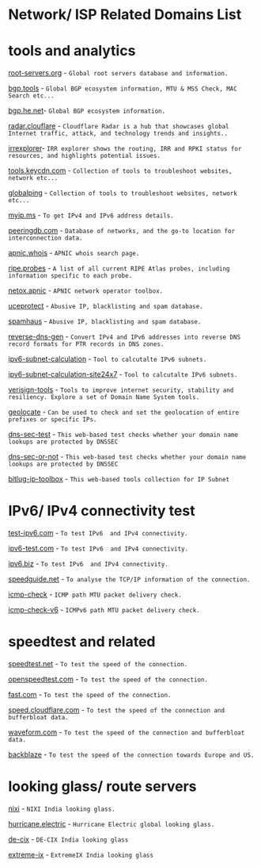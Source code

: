 # Network/ ISP Related Domains List

# tools and analytics
[root-servers.org](https://root-servers.org/) - ```Global root servers database and information.```

[bgp.tools](https://bgp.tools/) - ```Global BGP ecosystem information, MTU & MSS Check, MAC Search etc...```

[bgp.he.net](https://bgp.he.net/)- ```Global BGP ecosystem information.```

[radar.clouflare](https://radar.cloudflare.com/) - ```Cloudflare Radar is a hub that showcases global Internet traffic, attack, and technology trends and insights..```

[irrexplorer](https://irrexplorer.nlnog.net/)- ```IRR explorer shows the routing, IRR and RPKI status for resources, and highlights potential issues.```

[tools.keycdn.com](https://tools.keycdn.com/) - ```Collection of tools to troubleshoot websites, network etc...```

[globalping](https://www.jsdelivr.com/globalping) - ```Collection of tools to troubleshoot websites, network etc...```

[myip.ms](https://myip.ms) - ```To get IPv4 and IPv6 address details.```

[peeringdb.com](https://www.peeringdb.com/) - ```Database of networks, and the go-to location for interconnection data.```

[apnic.whois](https://wq.apnic.net//static/search.html) - ```APNIC whois search page.```

[ripe.probes](https://atlas.ripe.net/probes) - ```A list of all current RIPE Atlas probes, including information specific to each probe.```

[netox.apnic](https://netox.apnic.net/) - ```APNIC network operator toolbox.```

[uceprotect](https://www.uceprotect.net/en/rblcheck.php) - ```Abusive IP, blacklisting and spam database.```

[spamhaus](https://check.spamhaus.org/) - ```Abusive IP, blacklisting and spam database.```

[reverse-dns-gen](https://www.whatsmydns.net/reverse-dns-generator) - ```Convert IPv4 and IPv6 addresses into reverse DNS record formats for PTR records in DNS zones.```

[ipv6-subnet-calculation](https://www.internex.at/de/toolbox/ipv6) - ```Tool to calcutalte IPv6 subnets.```

[ipv6-subnet-calculation-site24x7](https://www.site24x7.com/tools/ipv6-subnetcalculator.html) - ```Tool to calcutalte IPv6 subnets.```

[verisign-tools](https://www.verisign.com/en_US/company-information/verisign-labs/internet-security-tools/index.xhtml) - ```Tools to improve internet security, stability and resiliency. Explore a set of Domain Name System tools.```

[geolocate](https://geolocatemuch.com/) - ```Can be used to check and set the geolocation of entire prefixes or specific IPs.```

[dns-sec-test](https://wander.science/projects/dns/dnssec-resolver-test/) - ```This web-based test checks whether your domain name lookups are protected by DNSSEC```

[dns-sec-or-not](http://www.dnssec-or-not.com/) - ```This web-based test checks whether your domain name lookups are protected by DNSSEC```

[bitlug-ip-toolbox](https://www.bitlug.com/act/index.html) - ```This web-based tools collection for IP Subnet```


# IPv6/ IPv4 connectivity test
[test-ipv6.com](https://test-ipv6.com/) - ```To test IPv6  and IPv4 connectivity.```

[ipv6-test.com](https://ipv6-test.com/) - ```To test IPv6  and IPv4 connectivity.```

[ipv6.biz](https://ip6.biz/) - ```To test IPv6  and IPv4 connectivity.```

[speedguide.net](http://www.speedguide.net:8080/) - ```To analyse the TCP/IP information of the connection.```

[icmp-check](http://icmpcheck.popcount.org/) - ```ICMP path MTU packet delivery check.```

[icmp-check-v6](http://icmpcheckv6.popcount.org/) - ```ICMPv6 path MTU packet delivery check.```


# speedtest and related
[speedtest.net](https://www.speedtest.net/) - ```To test the speed of the connection.```

[openspeedtest.com](https://openspeedtest.com/) - ```To test the speed of the connection.```

[fast.com](https://fast.com/) - ```To test the speed of the connection.```

[speed.cloudflare.com](https://speed.cloudflare.com/) - ```To test the speed of the connection and bufferbloat data.```

[waveform.com](https://www.waveform.com/tools/bufferbloat) - ```To test the speed of the connection and bufferbloat data.```

[backblaze](https://www.backblaze.com/cloud-backup/resources/speedtest) - ```To test the speed of the connection towards Europe and US.```

# looking glass/ route servers
[nixi](https://lg.nixi.in/) - ```NIXI India looking glass.```

[hurricane.electric](https://lg.he.net/) - ```Hurricane Electric global looking glass.```

[de-cix](https://alice-lg.theixp.net/) - ```DE-CIX India looking glass```

[extreme-ix](https://lg.extreme-ix.org/lg) - ```ExtremeIX India looking glass```

